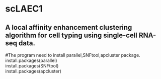 # scLAEC1  
## A local affinity enhancement clustering algorithm for cell typing using single-cell RNA-seq data.  
#The program need to install parallel,SNFtool,apcluster package.  
install.packages(parallel)  
install.packages(SNFtool)  
install.packages(apcluster)  
